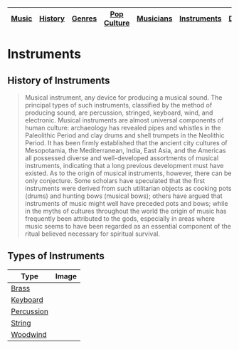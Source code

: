 | [Music](music.md) | [History](history.md) | [Genres](genres.md) | [Pop Culture](popculture.md) |  [Musicians](musicians.md) | [Instruments](instruments.md) | [Dance](dance.md) |
| --- | --- | --- | --- | --- | --- | --- | 

# Instruments

## History of Instruments
> Musical instrument, any device for producing a musical sound. The principal types of such instruments, classified by the method of producing sound, are percussion, stringed, keyboard, wind, and electronic. Musical instruments are almost universal components of human culture: archaeology has revealed pipes and whistles in the Paleolithic Period and clay drums and shell trumpets in the Neolithic Period. It has been firmly established that the ancient city cultures of Mesopotamia, the Mediterranean, India, East Asia, and the Americas all possessed diverse and well-developed assortments of musical instruments, indicating that a long previous development must have existed. As to the origin of musical instruments, however, there can be only conjecture. Some scholars have speculated that the first instruments were derived from such utilitarian objects as cooking pots (drums) and hunting bows (musical bows); others have argued that instruments of music might well have preceded pots and bows; while in the myths of cultures throughout the world the origin of music has frequently been attributed to the gods, especially in areas where music seems to have been regarded as an essential component of the ritual believed necessary for spiritual survival.

## Types of Instruments

| Type | Image |
| ---- | ----- |
| [Brass](brass.md) | |
| [Keyboard](keyboard.md) | |
| [Percussion](percussion.md) | |
| [String](string.md) | |
| [Woodwind](woodwind.md) | |